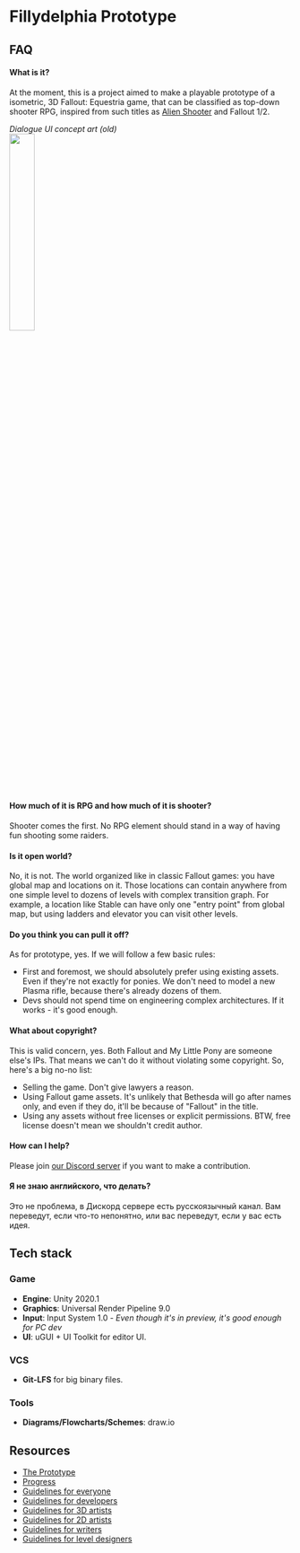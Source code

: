 # Fillydelphia Prototype #

## FAQ ##

#### What is it? ####
At the moment, this is a project aimed to make a playable prototype of a isometric, 3D Fallout: Equestria game, that can be classified as top-down shooter RPG, inspired from such titles as [Alien Shooter](https://www.youtube.com/watch?v=-xinLOQRS4U) and Fallout 1/2.

*Dialogue UI concept art (old)*  
<img src="Docs/Old/Dialogue2-Snapshot-3.png" width="30%"/>

#### How much of it is RPG and how much of it is shooter? ####
Shooter comes the first. No RPG element should stand in a way of having fun shooting some raiders.

#### Is it open world? ####
No, it is not. The world organized like in classic Fallout games: you have global map and locations on it. Those locations can contain anywhere from one simple level to dozens of levels with complex transition graph.
For example, a location like Stable can have only one "entry point" from global map, but using ladders and elevator you can visit other levels.

#### Do you think you can pull it off? ####
As for prototype, yes. If we will follow a few basic rules:
+ First and foremost, we should absolutely prefer using existing assets. Even if they're not exactly for ponies. We don't need to model a new Plasma rifle, because there's already dozens of them.
+ Devs should not spend time on engineering complex architectures. If it works - it's good enough.

#### What about copyright? ####
This is valid concern, yes. Both Fallout and My Little Pony are someone else's IPs. That means we can't do it without violating some copyright. So, here's a big no-no list:
+ Selling the game. Don't give lawyers a reason.
+ Using Fallout game assets. It's unlikely that Bethesda will go after names only, and even if they do, it'll be because of "Fallout" in the title.
+ Using any assets without free licenses or explicit permissions. BTW, free license doesn't mean we shouldn't credit author.

#### How can I help? ####
Please join [our Discord server](https://discord.gg/ybrMuCr) if you want to make a contribution.

#### Я не знаю английского, что делать? ####
Это не проблема, в Дискорд сервере есть русскоязычный канал. Вам переведут, если что-то непонятно, или вас переведут, если у вас есть идея.

## Tech stack ##

### Game ###
+ **Engine**: Unity 2020.1
+ **Graphics**: Universal Render Pipeline 9.0
+ **Input**: Input System 1.0 - *Even though it's in preview, it's good enough for PC dev*
+ **UI**: uGUI + UI Toolkit for editor UI.

### VCS ###
+ **Git-LFS** for big binary files.

### Tools ###
+ **Diagrams/Flowcharts/Schemes**: draw.io

## Resources ##
+ [The Prototype](Docs/Concepts/Prototype.md)
+ [Progress](Docs/Progress.md)
+ [Guidelines for everyone](Docs/GuidelinesProject.md)
+ [Guidelines for developers](Docs/GuidelinesCode.md)
+ [Guidelines for 3D artists](Docs/Guidelines3DArt.md)
+ [Guidelines for 2D artists](Docs/Guidelines2DArt.md)
+ [Guidelines for writers](Docs/GuidelinesWriting.md)
+ [Guidelines for level designers](Docs/GuidelinesLevelDesign.md)
